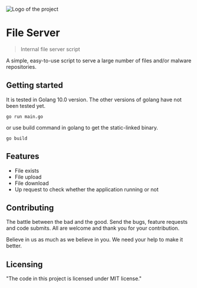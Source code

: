 ![Logo of the project](https://www.zemana.com/images/logo/new-zmn-text-blue.png)

# File Server
> Internal file server script

A simple, easy-to-use script to serve a large number of files and/or malware repositories.

## Getting started

It is tested in Golang 10.0 version. The other versions of golang have not been tested yet.

```shell
go run main.go
```

or use build command in golang to get the static-linked binary.

```shell
go build
```

## Features

* File exists
* File upload
* File download
* Up request to check whether the application running or not

## Contributing

The battle between the bad and the good. Send the bugs, feature requests and code submits. All are welcome and thank you for your contribution.

Believe in us as much as we believe in you. We need your help to make it better.

## Licensing

"The code in this project is licensed under MIT license."
